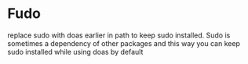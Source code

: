 # Fudo

replace sudo with doas earlier in path to keep sudo installed. Sudo is sometimes a dependency of other packages and this way you can keep sudo installed while using doas by default
